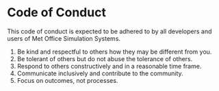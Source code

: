 # Code of Conduct

This code of conduct is expected to be adhered to by all developers
and users of Met Office Simulation Systems.

1. Be kind and respectful to others how they may be different from you.
2. Be tolerant of others but do not abuse the tolerance of others.
3. Respond to others constructively and in a reasonable time frame.
4. Communicate inclusively and contribute to the community.
5. Focus on outcomes, not processes.
